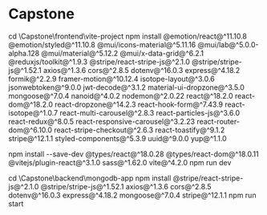 # Capstone
cd \Capstone\frontend\vite-project
npm install @emotion/react@^11.10.8 @emotion/styled@^11.10.8 @mui/icons-material@^5.11.16 @mui/lab@^5.0.0-alpha.128 @mui/material@^5.12.2 @mui/x-data-grid@^6.2.1 @reduxjs/toolkit@^1.9.3 @stripe/react-stripe-js@^2.1.0 @stripe/stripe-js@^1.52.1 axios@^1.3.6 cors@^2.8.5 dotenv@^16.0.3 express@^4.18.2 formik@^2.2.9 framer-motion@^10.12.4 isotope-layout@^3.0.6 jsonwebtoken@^9.0.0 jwt-decode@^3.1.2 material-ui-dropzone@^3.5.0 mongoose@^7.0.4 nanoid@^4.0.2 nodemon@^2.0.22 react@^18.2.0 react-dom@^18.2.0 react-dropzone@^14.2.3 react-hook-form@^7.43.9 react-isotope@^1.0.7 react-multi-carousel@^2.8.3 react-particles-js@^3.6.0 react-redux@^8.0.5 react-responsive-carousel@^3.2.23 react-router-dom@^6.10.0 react-stripe-checkout@^2.6.3 react-toastify@^9.1.2 stripe@^12.1.1 styled-components@^5.3.9 uuid@^9.0.0 yup@^1.1.0

npm install --save-dev @types/react@^18.0.28 @types/react-dom@^18.0.11 @vitejs/plugin-react@^3.1.0 sass@^1.62.0 vite@^4.2.0
npm run dev

cd \Capstone\backend\mongodb-app
npm install @stripe/react-stripe-js@^2.1.0 @stripe/stripe-js@^1.52.1 axios@^1.3.6 cors@^2.8.5 dotenv@^16.0.3 express@^4.18.2 mongoose@^7.0.4 stripe@^12.1.1
npm run start
